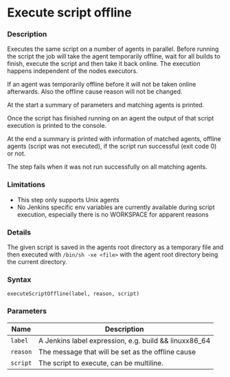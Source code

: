 # Execute script offline

### Description

Executes the same script on a number of agents in parallel. Before running the script the job will take the agent temporarily offline, wait for all builds to finish, execute the script and then take it back online. The execution happens independent of the nodes executors.

If an agent was temporarily offline before it will not be taken online afterwards. Also the offline cause reason will not be changed.

At the start a summary of parameters and matching agents is printed.

Once the script has finished running on an agent the output of that script execution is printed to the console.

At the end a summary is printed with information of matched agents, offline agents (script was not executed), if the script run successful (exit code 0) 
or not.

The step fails when it was not run successfully on all matching agents.

### Limitations
- This step only supports Unix agents
- No Jenkins specific env variables are currently available during script execution, especially there is no WORKSPACE for apparent reasons

### Details
The given script is saved in the agents root directory as a temporary file and then executed with `/bin/sh -xe <file>` with the agent root directory being the current directory.

### Syntax 
```
executeScriptOffline(label, reason, script)
```


### Parameters
| Name | Description |
| ---- | ----------- |
| `label` | A Jenkins label expression, e.g. build && linuxx86_64 |
| `reason` | The message that will be set as the offline cause |
| `script` | The script to execute, can be multiline. |
